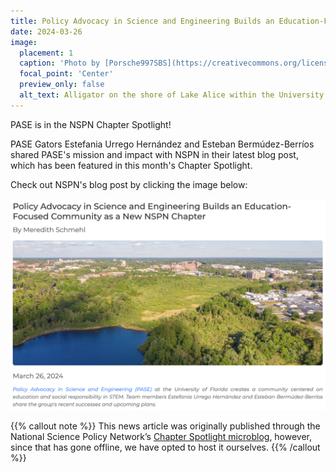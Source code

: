 ```yaml
---
title: Policy Advocacy in Science and Engineering Builds an Education-Focused Community as a New NSPN Chapter
date: 2024-03-26
image:
  placement: 1
  caption: 'Photo by [Porsche997SBS](https://creativecommons.org/licenses/by-sa/4.0) via Wikimedia Commons'
  focal_point: 'Center'
  preview_only: false
  alt_text: Alligator on the shore of Lake Alice within the University of Florida campus in Gainesville, Florida (also in picture are two softshell turtles).
---
```


PASE is in the NSPN Chapter Spotlight!

<!--more-->

PASE Gators Estefania Urrego Hernández and Esteban Bermúdez-Berríos shared PASE's mission and impact with NSPN in their latest blog post, which has been featured in this month's Chapter Spotlight.

Check out NSPN's blog post by clicking the image below:

[![Screenshot of NSPN Chapter Spotlight](NSPN-chapter-spotlight.jpg)](https://scipolnetwork.org/nspn?recordId=recPmaQuTEJJ3rKal)

{{% callout note %}}
This news article was originally published through the National Science Policy Network’s [Chapter Spotlight microblog](https://scipolnetwork.org/nspn?recordId=recPmaQuTEJJ3rKal), however, since that has gone offline, we have opted to host it ourselves.
{{% /callout %}}
